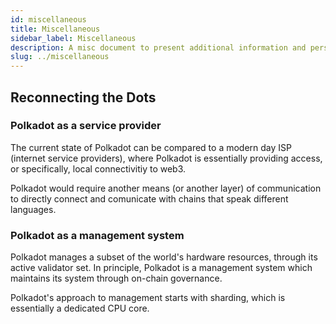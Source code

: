 ```yaml
---
id: miscellaneous
title: Miscellaneous
sidebar_label: Miscellaneous
description: A misc document to present additional information and perspective on Polkadot
slug: ../miscellaneous
---
```


## Reconnecting the Dots

### Polkadot as a service provider

The current state of Polkadot can be compared to a modern day ISP (internet service providers), 
where Polkadot is essentially providing access, or specifically, local connectivitiy to web3. 

Polkadot would require another means (or another layer) of communication to directly connect and 
comunicate with chains that speak different languages.

### Polkadot as a management system

Polkadot manages a subset of the world's hardware resources, through its active validator set.
In principle, Polkadot is a management system which maintains its system through on-chain 
governance.

Polkadot's approach to management starts with sharding, which is essentially a dedicated CPU core.
